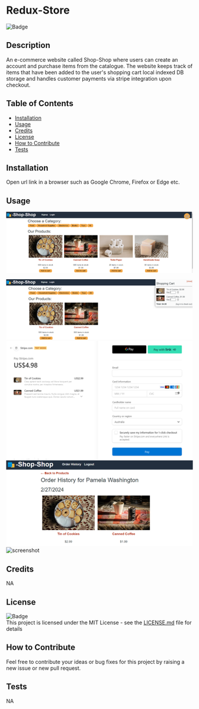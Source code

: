 # Redux-Store

![Badge](https://img.shields.io/badge/License-MIT-yellow)

## Description
    
An e-commerce website called Shop-Shop where users can create an account and purchase items from the catalogue. The website keeps track of items that have been added to the user's shopping cart local indexed DB storage and handles customer payments via stripe integration upon checkout.

    
## Table of Contents
    
- [Installation](#installation)
- [Usage](#usage)
- [Credits](#credits)
- [License](#license)
- [How to Contribute](#how-to-contribute)
- [Tests](#tests)
    
## Installation
    
Open url link  in a browser such as Google Chrome, Firefox or Edge etc.

## Usage



![screenshot](./screenshots/Screenshot1.png)<br>


![screenshot](./screenshots/Screenshot2.png)<br>
![screenshot](./screenshots/Screenshot3.png)<br>
![screenshot](./screenshots/Screenshot4.png)<br>
![screenshot](./screenshots/Screenshot5.png)<br>
    
## Credits
NA

## License
![Badge](https://img.shields.io/badge/License-MIT-yellow)<br>
This project is licensed under the MIT License - see the [LICENSE.md](license) file for details    
 
## How to Contribute
    
Feel free to contribute your ideas or bug fixes for this project by raising a new issue or new pull request.
    
## Tests
NA